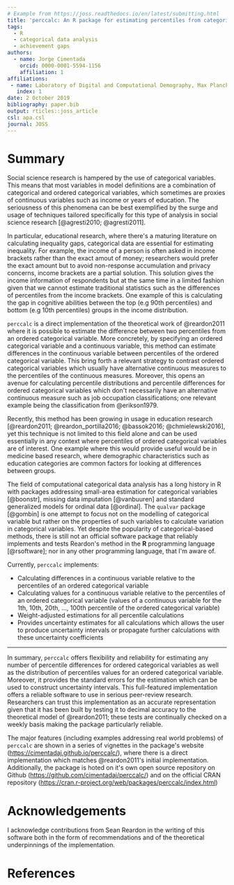 ```yaml
---
# Example from https://joss.readthedocs.io/en/latest/submitting.html
title: 'perccalc: An R package for estimating percentiles from categorical variables'
tags:
  - R
  - categorical data analysis
  - achievement gaps
authors:
  - name: Jorge Cimentada
    orcid: 0000-0001-5594-1156
    affiliation: 1
affiliations:
 - name: Laboratory of Digital and Computational Demography, Max Planck Institute of Demographic Research (MPIDR)
   index: 1
date: 2 October 2019
bibliography: paper.bib
output: rticles::joss_article
csl: apa.csl
journal: JOSS
---
```


# Summary

Social science research is hampered by the use of categorical variables. This
means that most variables in model definitions are a combination of categorical
and ordered categorical variables, which sometimes are proxies of continuous
variables such as income or years of education. The seriousness of this
phenomena can be best exemplified by the surge and usage of techniques tailored
specifically for this type of analysis in social science research [@agresti2010;
@agresti2011].

In particular, educational research, where there's a maturing literature on
calculating inequality gaps, categorical data are essential for estimating
inequality. For example, the income of a person is often asked in income
brackets rather than the exact amout of money; researchers would prefer the
exact amount but to avoid non-response accumulation and privacy concerns, income
brackets are a partial solution. This solution gives the income information of
respondents but at the same time in a limited fashion given that we cannot
estimate traditional statistics such as the differences of percentiles from the
income brackets. One example of this is calculating the gap in cognitive
abilities between the top (e.g 90th percentiles) and bottom (e.g 10th
percentiles) groups in the income distribution.

`perccalc` is a direct implementation of the theoretical work of @reardon2011
where it is possible to estimate the difference between two percentiles from an
ordered categorical variable. More concretely, by specifying an ordered
categorical variable and a continuous variable, this method can estimate
differences in the continuous variable between percentiles of the ordered
categorical variable. This bring forth a relevant strategy to contrast ordered
categorical variables which usually have alternative continuous measures to the
percentiles of the continuous measures. Moreover, this opens an avenue for
calculating percentile distributions and percentile differences for ordered
categorical variables which don't necessarily have an alternative continuous
measure such as job occupation classifications; one relevant example being the
classification from @erikson1979.

Recently, this method has been growing in usage in education research
[@reardon2011; @reardon_portilla2016; @bassok2016; @chmielewski2016], yet this
technique is not limited to this field alone and can be used essentially in any
context where percentiles of ordered categorical variables are of interest. One
example where this would provide useful would be in medicine based research,
where demographic characteristics such as education categories are common
factors for looking at differences between groups.

The field of computational categorical data analysis has a long history in R
with packages addressing small-area estimation for categorical variables
[@boonstr], missing data imputation [@vanbuuren] and standard generalized models
for ordinal data [@ordinal]. The `qualvar` package [@gombin] is one attempt to
focus not on the modelling of categorical variable but rather on the properties
of such variables to calculate variation in categorical variables.  Yet despite
the popularity of categorical-based methods, there is still not an official
software package that reliably implements and tests Reardon's method in the
**R** programming language [@rsoftware]; nor in any other programming language,
that I'm aware of.

Currently, `perccalc` implements:

* Calculating differences in a continuous variable relative to the percentiles
  of an ordered categorical variable
* Calculating values for a continuous variable relative to the percentiles of an
  ordered categorical variable (values of a continuous variable for the 1th,
  10th, 20th, ..., 100th percentile of the ordered categorical variable)
* Weight-adjusted estimations for all percentile calculations
* Provides uncertainty estimates for all calculations which allows the user to
  produce uncertainty intervals or propagate further calculations with these
  uncertainty coefficients

---

In summary, `perccalc` offers flexibility and reliability for estimating any
number of percentile differences for ordered categorical variables as well as
the distribution of percentiles values for an ordered categorical
variable. Moreover, it provides the standard errors for the estimation which can
be used to construct uncertainty intervals. This full-featured implementation
offers a reliable software to use in serious peer-review research. Researchers
can trust this implementation as an accurate representation given that it has
been built by testing it to decimal accuracy to the theoretical model of
@reardon2011; these tests are continually checked on a weekly basis making the
package particularly reliable.

The major features (including examples addressing real world problems) of
`perccalc` are shown in a series of vignettes in the package's website
(https://cimentadaj.github.io/perccalc/), where there is a direct implementation
which matches @reardon2011's initial implementation. Additionally, the package
is hoted on it's own open source repository on Github
(https://github.com/cimentadaj/perccalc/) and on the official CRAN repository
(https://cran.r-project.org/web/packages/perccalc/index.html)


# Acknowledgements

I acknowledge contributions from Sean Reardon in the writing of this software
both in the form of recommendations and of the theoretical underpinnings of the
implementation.

# References
